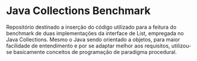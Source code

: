 <html>
<h1>Java Collections Benchmark</h1>
  
<p> Repositório destinado a inserção do código utilizado para a feitura do benchmark de duas implementações da interface de List, empregada no Java Collections. Mesmo o Java sendo orientado a objetos, para maior facilidade de entendimento e por se adaptar melhor aos requisitos, utilizou-se basicamente conceitos de programação de paradigma procedural. </p>

</html>
